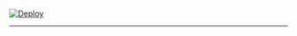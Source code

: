 [![Deploy](https://www.herokucdn.com/deploy/button.svg)](https://dashboard.heroku.com/new?template=https://github.com/lajabajwkjsaiajajahjwkdhdywhjwjsjsgs/NOORX)

---

